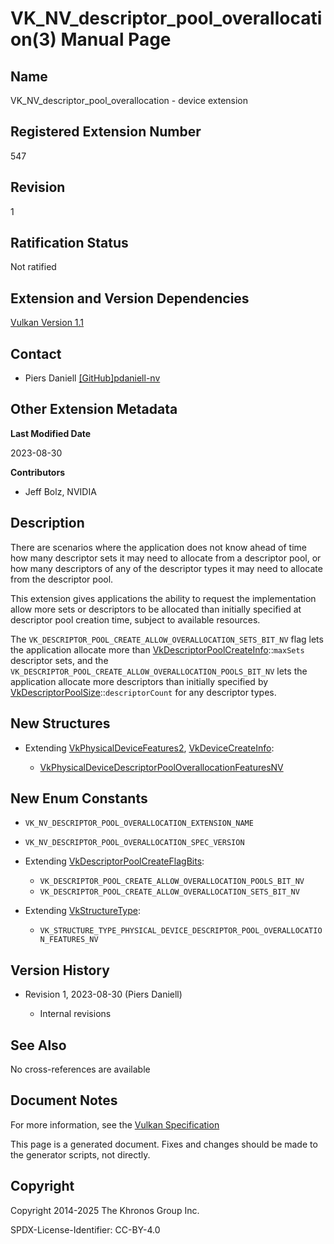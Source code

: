 # VK\_NV\_descriptor\_pool\_overallocation(3) Manual Page

## Name

VK\_NV\_descriptor\_pool\_overallocation - device extension



## [](#_registered_extension_number)Registered Extension Number

547

## [](#_revision)Revision

1

## [](#_ratification_status)Ratification Status

Not ratified

## [](#_extension_and_version_dependencies)Extension and Version Dependencies

[Vulkan Version 1.1](#versions-1.1)

## [](#_contact)Contact

- Piers Daniell [\[GitHub\]pdaniell-nv](https://github.com/KhronosGroup/Vulkan-Docs/issues/new?body=%5BVK_NV_descriptor_pool_overallocation%5D%20%40pdaniell-nv%0A%2AHere%20describe%20the%20issue%20or%20question%20you%20have%20about%20the%20VK_NV_descriptor_pool_overallocation%20extension%2A)

## [](#_other_extension_metadata)Other Extension Metadata

**Last Modified Date**

2023-08-30

**Contributors**

- Jeff Bolz, NVIDIA

## [](#_description)Description

There are scenarios where the application does not know ahead of time how many descriptor sets it may need to allocate from a descriptor pool, or how many descriptors of any of the descriptor types it may need to allocate from the descriptor pool.

This extension gives applications the ability to request the implementation allow more sets or descriptors to be allocated than initially specified at descriptor pool creation time, subject to available resources.

The `VK_DESCRIPTOR_POOL_CREATE_ALLOW_OVERALLOCATION_SETS_BIT_NV` flag lets the application allocate more than [VkDescriptorPoolCreateInfo](https://registry.khronos.org/vulkan/specs/latest/man/html/VkDescriptorPoolCreateInfo.html)::`maxSets` descriptor sets, and the `VK_DESCRIPTOR_POOL_CREATE_ALLOW_OVERALLOCATION_POOLS_BIT_NV` lets the application allocate more descriptors than initially specified by [VkDescriptorPoolSize](https://registry.khronos.org/vulkan/specs/latest/man/html/VkDescriptorPoolSize.html)::`descriptorCount` for any descriptor types.

## [](#_new_structures)New Structures

- Extending [VkPhysicalDeviceFeatures2](https://registry.khronos.org/vulkan/specs/latest/man/html/VkPhysicalDeviceFeatures2.html), [VkDeviceCreateInfo](https://registry.khronos.org/vulkan/specs/latest/man/html/VkDeviceCreateInfo.html):
  
  - [VkPhysicalDeviceDescriptorPoolOverallocationFeaturesNV](https://registry.khronos.org/vulkan/specs/latest/man/html/VkPhysicalDeviceDescriptorPoolOverallocationFeaturesNV.html)

## [](#_new_enum_constants)New Enum Constants

- `VK_NV_DESCRIPTOR_POOL_OVERALLOCATION_EXTENSION_NAME`
- `VK_NV_DESCRIPTOR_POOL_OVERALLOCATION_SPEC_VERSION`
- Extending [VkDescriptorPoolCreateFlagBits](https://registry.khronos.org/vulkan/specs/latest/man/html/VkDescriptorPoolCreateFlagBits.html):
  
  - `VK_DESCRIPTOR_POOL_CREATE_ALLOW_OVERALLOCATION_POOLS_BIT_NV`
  - `VK_DESCRIPTOR_POOL_CREATE_ALLOW_OVERALLOCATION_SETS_BIT_NV`
- Extending [VkStructureType](https://registry.khronos.org/vulkan/specs/latest/man/html/VkStructureType.html):
  
  - `VK_STRUCTURE_TYPE_PHYSICAL_DEVICE_DESCRIPTOR_POOL_OVERALLOCATION_FEATURES_NV`

## [](#_version_history)Version History

- Revision 1, 2023-08-30 (Piers Daniell)
  
  - Internal revisions

## [](#_see_also)See Also

No cross-references are available

## [](#_document_notes)Document Notes

For more information, see the [Vulkan Specification](https://registry.khronos.org/vulkan/specs/latest/html/vkspec.html#VK_NV_descriptor_pool_overallocation)

This page is a generated document. Fixes and changes should be made to the generator scripts, not directly.

## [](#_copyright)Copyright

Copyright 2014-2025 The Khronos Group Inc.

SPDX-License-Identifier: CC-BY-4.0